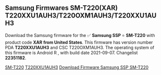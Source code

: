 <h2>Samsung Firmwares SM-T220(XAR) T220XXU1AUH3/T220OXM1AUH3/T220XXU1AUH3</h2>
Download the Samsung firmware for the ✅ <strong>Samsung SSP </strong> ⭐ <strong>SM-T220</strong> with product code <strong>XAR</strong> <strong> from United States</strong>. This firmware has version number PDA <strong>T220XXU1AUH3</strong> and CSC T220OXM1AUH3. The operating system of this firmware is Android R , with build date 2021-09-07. Changelist <strong>22351182</strong>.


[SM-T220](https://samfirm.shop/samsung/model/SM-T220)
[T220XXU1AUH3](https://samfirm.shop/samsung/pda/T220XXU1AUH3)
[Download Firmware Samsung SSP SM-T220](https://samfirm.shop/samsung/firmware/453580)

